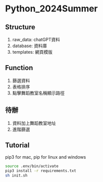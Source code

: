 # Python_2024Summer

## Structure
1. raw_data: chatGPT資料
2. database: 資料庫
3. templates: 網頁模版

## Function
1. 篩選資料
2. 表格排序
3. 點擊舞蹈教室名稱顯示路徑

## 待辦
1. 資料加上舞蹈教室地址
2. 進階篩選

## Tutorial
pip3 for mac, pip for linux and windows
```sh
source .env/bin/activate
pip3 install -r requirements.txt
sh init.sh
```